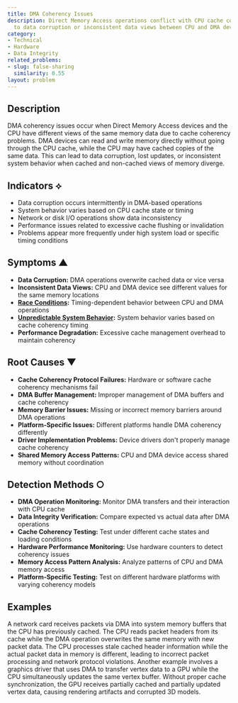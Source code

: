 ```yaml
---
title: DMA Coherency Issues
description: Direct Memory Access operations conflict with CPU cache coherency, leading
  to data corruption or inconsistent data views between CPU and DMA devices.
category:
- Technical
- Hardware
- Data Integrity
related_problems:
- slug: false-sharing
  similarity: 0.55
layout: problem
---
```


## Description

DMA coherency issues occur when Direct Memory Access devices and the CPU have different views of the same memory data due to cache coherency problems. DMA devices can read and write memory directly without going through the CPU cache, while the CPU may have cached copies of the same data. This can lead to data corruption, lost updates, or inconsistent system behavior when cached and non-cached views of memory diverge.

## Indicators ⟡

- Data corruption occurs intermittently in DMA-based operations
- System behavior varies based on CPU cache state or timing
- Network or disk I/O operations show data inconsistency
- Performance issues related to excessive cache flushing or invalidation
- Problems appear more frequently under high system load or specific timing conditions

## Symptoms ▲

- **Data Corruption:** DMA operations overwrite cached data or vice versa
- **Inconsistent Data Views:** CPU and DMA device see different values for the same memory locations
- **[Race Conditions](race-conditions.md):** Timing-dependent behavior between CPU and DMA operations
- **[Unpredictable System Behavior](unpredictable-system-behavior.md):** System behavior varies based on cache coherency timing
- **Performance Degradation:** Excessive cache management overhead to maintain coherency

## Root Causes ▼

- **Cache Coherency Protocol Failures:** Hardware or software cache coherency mechanisms fail
- **DMA Buffer Management:** Improper management of DMA buffers and cache coherency
- **Memory Barrier Issues:** Missing or incorrect memory barriers around DMA operations
- **Platform-Specific Issues:** Different platforms handle DMA coherency differently
- **Driver Implementation Problems:** Device drivers don't properly manage cache coherency
- **Shared Memory Access Patterns:** CPU and DMA device access shared memory without coordination

## Detection Methods ○

- **DMA Operation Monitoring:** Monitor DMA transfers and their interaction with CPU cache
- **Data Integrity Verification:** Compare expected vs actual data after DMA operations
- **Cache Coherency Testing:** Test under different cache states and loading conditions
- **Hardware Performance Monitoring:** Use hardware counters to detect coherency issues
- **Memory Access Pattern Analysis:** Analyze patterns of CPU and DMA memory access
- **Platform-Specific Testing:** Test on different hardware platforms with varying coherency models

## Examples

A network card receives packets via DMA into system memory buffers that the CPU has previously cached. The CPU reads packet headers from its cache while the DMA operation overwrites the same memory with new packet data. The CPU processes stale cached header information while the actual packet data in memory is different, leading to incorrect packet processing and network protocol violations. Another example involves a graphics driver that uses DMA to transfer vertex data to a GPU while the CPU simultaneously updates the same vertex buffer. Without proper cache synchronization, the GPU receives partially cached and partially updated vertex data, causing rendering artifacts and corrupted 3D models.